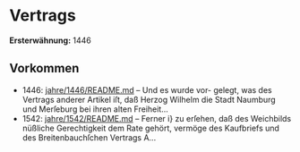 # Vertrags

**Ersterwähnung:** 1446

## Vorkommen
- 1446: [jahre/1446/README.md](../jahre/1446/README.md) – Und es wurde vor-
gelegt, was des Vertrags anderer Artikel iſt, daß Herzog
Wilhelm die Stadt Naumburg und Merſeburg bei ihren
alten Freiheit...
- 1542: [jahre/1542/README.md](../jahre/1542/README.md) – Ferner i} zu erſehen, daß des Weichbilds nüßliche
Gerechtigkeit dem Rate gehört, vermöge des Kaufbriefs
und des Breitenbauchſchen Vertrags A...
